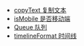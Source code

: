 
* [copyText 复制文本](/zh-cn/utils/copyText)
* [isMobile 是否移动端](/zh-cn/utils/isMobile)
* [Queue 队列](/zh-cn/utils/Queue)
* [timelineFormat 时间线](/zh-cn/utils/timelineFormat)
